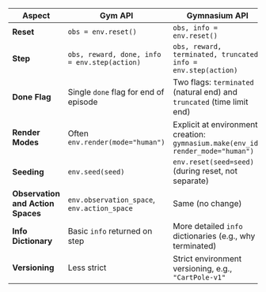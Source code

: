 | Aspect                     | Gym API                                              | Gymnasium API                                           |
|-----------------------------|------------------------------------------------------|---------------------------------------------------------|
| **Reset**                   | `obs = env.reset()`                                  | `obs, info = env.reset()`                               |
| **Step**                    | `obs, reward, done, info = env.step(action)`         | `obs, reward, terminated, truncated, info = env.step(action)` |
| **Done Flag**               | Single `done` flag for end of episode                | Two flags: `terminated` (natural end) and `truncated` (time limit end) |
| **Render Modes**            | Often `env.render(mode="human")`                     | Explicit at environment creation: `gymnasium.make(env_id, render_mode="human")` |
| **Seeding**                 | `env.seed(seed)`                                     | `env.reset(seed=seed)` (during reset, not separate)      |
| **Observation and Action Spaces** | `env.observation_space`, `env.action_space`    | Same (no change)                                        |
| **Info Dictionary**         | Basic `info` returned on step                        | More detailed `info` dictionaries (e.g., why terminated) |
| **Versioning**              | Less strict                                          | Strict environment versioning, e.g., `"CartPole-v1"`     |
